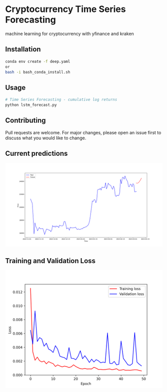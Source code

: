 # Cryptocurrency Time Series Forecasting

machine learning for cryptocurrency with yfinance and kraken

## Installation
```bash
conda env create -f deep.yaml 
or 
bash -i bash_conda_install.sh
```

## Usage

```python
# Time Series Forecasting - cumulative log returns
python lstm_forecast.py
```
## Contributing
Pull requests are welcome. For major changes, please open an issue first to discuss what you would like to change.

## Current predictions
![alt text](https://github.com/bszek213/CryptoML/blob/dev/final_prediction.png)
## Training and Validation Loss
![alt text](https://github.com/bszek213/CryptoML/blob/dev/train_val_loss.png)